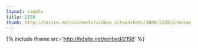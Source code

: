```yaml
---
layout: sieutv
title: 2158
thumb: http://hdsite.net/contents/videos_screenshots/2000/2158/preview_360p.mp4.jpg
---
```

{% include iframe src='http://hdsite.net/embed/2158' %}
 
